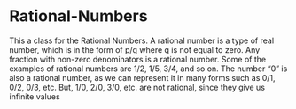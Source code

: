 # Rational-Numbers
This a class for the Rational Numbers.
A rational number is a type of real number, which is in the form of p/q where q is not equal to zero. Any fraction with non-zero denominators is a rational number. Some of the examples of rational numbers are 1/2, 1/5, 3/4, and so on. The number “0” is also a rational number, as we can represent it in many forms such as 0/1, 0/2, 0/3, etc. But, 1/0, 2/0, 3/0, etc. are not rational, since they give us infinite values
